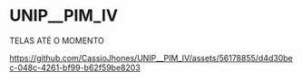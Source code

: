 # UNIP__PIM_IV

TELAS ATÉ O MOMENTO

https://github.com/CassioJhones/UNIP__PIM_IV/assets/56178855/d4d30bec-048c-4261-bf99-b62f59be8203
